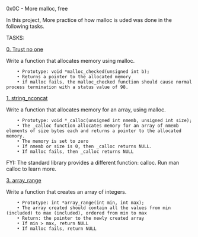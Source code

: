 0x0C - More malloc, free

In this project, More practice of how malloc is uded was done in the following tasks.

TASKS:

[0. Trust no one](0-malloc_checked.c)

Write a function that allocates memory using malloc.

        • Prototype: void *malloc_checked(unsigned int b);
        • Returns a pointer to the allocated memory
        • if malloc fails, the malloc_checked function should cause normal process termination with a status value of 98.

[1. string_nconcat](1-string_nconcat.c)

Write a function that allocates memory for an array, using malloc.

        • Prototype: void *_calloc(unsigned int nmemb, unsigned int size);
        • The _calloc function allocates memory for an array of nmemb elements of size bytes each and returns a pointer to the allocated memory.
        • The memory is set to zero
        • If nmemb or size is 0, then _calloc returns NULL.
        • If malloc fails, then _calloc returns NULL

FYI: The standard library provides a different function: calloc. Run man calloc to learn more.

[3. array_range](3-array_range.c)

Write a function that creates an array of integers.

        • Prototype: int *array_range(int min, int max);
        • The array created should contain all the values from min (included) to max (included), ordered from min to max
        • Return: the pointer to the newly created array
        • If min > max, return NULL
        • If malloc fails, return NULL
